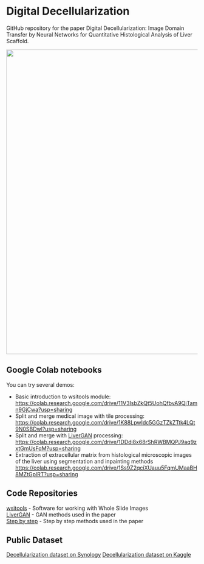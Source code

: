# Digital Decellularization
GitHub repository for the paper Digital Decellularization: Image Domain Transfer by Neural Networks for Quantitative Histological Analysis of Liver Scaffold.

<img src='fade.gif' width=800>

## Google Colab notebooks
You can try several demos:
* Basic introduction to wsitools module: https://colab.research.google.com/drive/11V3IsbZkQt5UohQfbvA9QjTamn9GjCwa?usp=sharing
* Split and merge medical image with tile processing: https://colab.research.google.com/drive/1K88LpwIdc5GGzTZkZTtk4LQt9N0SBDwl?usp=sharing
* Split and merge with [LiverGAN](https://github.com/VaJavorek/livergan) processing: https://colab.research.google.com/drive/1DDdi8x68rShRWBMQPJ9aq9zxtGmUsFqM?usp=sharing
* Extraction of extracellular matrix from histological microscopic images of the liver using segmentation and inpainting methods https://colab.research.google.com/drive/1Ss9Z2qciXUauu5FqmUMaaBH8MZtGplRT?usp=sharing

## Code Repositories
[wsitools](https://github.com/mjirik/wsitools) - Software for working with Whole Slide Images  
[LiverGAN](https://github.com/VaJavorek/livergan) - GAN methods used in the paper  
[Step by step](https://github.com/janburian/Masters_thesis) - Step by step methods used in the paper

## Public Dataset

[Decellularization dataset on Synology](https://LF-NAS-BMC3.quickconnect.to/d/s/115c8RuvCySM5bYC4btF33H3swTpmhUD/SXyC902tBRV_wce6LPxFBqGwJHzUBrHF-Ar7gBLmK2ws)
[Decellularization dataset on Kaggle](https://www.kaggle.com/datasets/vajavorek/digital-decellularization)
